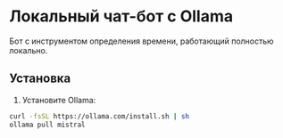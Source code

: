 # Локальный чат-бот с Ollama

Бот с инструментом определения времени, работающий полностью локально.

## Установка

1. Установите Ollama:
```bash
curl -fsSL https://ollama.com/install.sh | sh
ollama pull mistral